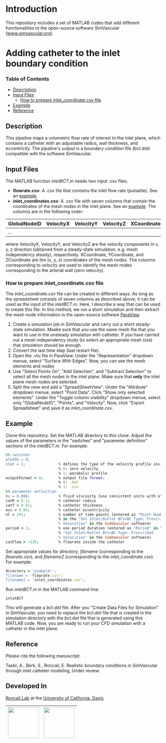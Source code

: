 # Introduction
 
This repository includes a set of MATLAB codes that add different functionalities to the open-source software SimVascular (www.simvascular.org). 

# Adding catheter to the inlet boundary condition

### Table of Contents
* [Description](#description)
* [Input Files](#input-files)
  * [How to prepare inlet_coordinate.csv file](#how-to-prepare-inlet_coordinatecsv-file)
* [Example](#example)
* [Reference](#reference)
## Description 
This pipeline maps a volumetric flow rate of interest to the inlet plane, which contains a catheter with an adjustable radius, wall thickness, and eccentricity. The pipeline's output is a boundary condition file (_bct.dat_) compatible with the software SimVascular.

## Input Files
The MATLAB function _inletBCT.m_ needs two input .csv files.

- **flowrate.csv**: A .csv file that contains the inlet flow rate (pulsatile). See an [example](https://github.com/mirtatae/simvascularDevelopment/blob/master/example/flowrate.csv).
- **inlet_coordinates.csv**: A .csv file with seven columns that contain the coordinates of the mesh nodes in the inlet plane. See an [example](https://github.com/mirtatae/simvascularDevelopment/blob/master/example/inlet_coordinates.csv). The columns are in the following order:

| GlobalNodeID | VelocityX | VelocityY | VelocityZ | XCoordinate | YCoordinate | ZCoordinate |
| ------------ | --------- | --------- | --------- | ----------- | ----------- | ----------- |
|     ...      |           |           |           |             |             |             |

where VelocityX, VelocityY, and VelocityZ are the velocity components in x, y, z direction (obtained from a steady-state simulation, e.g. mesh independency steady), respectively. XCoordinate, YCoordinate, and ZCoordinate are the (x, y, z) coordinates of the mesh nodes. The columns corresponding to _velocity_ are used to identify the mesh nodes corresponding to the arterial wall (zero velocity).

### How to prepare inlet_coordinate.csv file

The _inlet_coordinate.csv_ file can be created in different ways. As long as the spreadsheet consists of seven columns as described above, it can be used as the input of the _inletBCT.m_. Here, I describe a way that can be used to create this file. In this method, we run a short simulation and then extract the mesh node information in the open-source software [ParaView](www.paraview.org).

1) Create a simulation job in SimVascular and carry out a short steady-state simulation. Maeke sure that you use the same mesh file that you want to use in the unsteady simulation with catheter. If you have carried out a mesh independency study (to select an appropriate mesh size) that simulation should be enough.
2) Convert the last time step (last restart file).
3) Open the .vtu file in ParaView. Under the "Representation" dropdown menue, select "Surface With Edges". Now, you can see the mesh elements and nodes
4) Use "Select Points On", "Add Selection", and "Subtract Selection" to select all the mesh nodes in the inlet plane. Make sure that **only** the inlet plane mesh nodes are selected.
5) Split the view and add a "SpreadSheetView". Under the "Attribute" dropdown menue, select "Point Data". Click "Show only selected elements". Under the "Toggle column visibility" dropdown menue, select only "GlobalNodeID", "Points", and "Velocity". Now, click "Export Spreadsheet" and save it as _inlet_coordinate.csv_.

## Example
Clone this repository. Set the MATLAB directory to this clone. Adjust the values of the parameters in the "switches" and "parameter definition" sections of the _inletBCT.m_. For example:
```ruby
%% switches
plotOn = 0;
vCat = 1;               % defines the type of the velocity profile inside the catheter:
                        % 0: zero velocity
                        % 1: parabolic profile
outputFormat = 0;       % output file format:
                        % 0: .dat
                        % 1: .csv
%% parameter definition
mu = 0.004;             % fluid viscosity [use consistent units with other parameters]
catR = 0.1;             % catheter radius
catT = 0.02;            % catheter thickness
ecc = 0.05;             % catheter eccentricity
nl = 201;               % number of time points (entered as "Point Number"
                        % in the "Set Inlet/Outlet BCs>BC Type: Prescribed 
                        % Velocities" in the SimVascular software)
period = 1;             % one period duration (entered as "Period" in the
                        % "Set Inlet/Outlet BCs>BC Type: Prescribed 
                        % Velocities" in the SimVascular software)
catFlow = -330;         % flowrate inside the catheter
```

Set appropriate values for _directory_, _filename_ (corresponding to the _flowrate.csv_), and _filename2_ (corresponding to the _inlet_coordinate.csv_). For example:
```ruby
directory = 'example\';
filename = 'flowrate.csv';
filename2 = 'inlet_coordinates.csv';
```

Run _inletBCT.m_ in the MATLAB command line:
```
inletBCT
```
This will generate a _bct.dat_ file. After you "Create Data Files for Simulation" in SimVascular, you need to replace the _bct.dat_ file that is created in the simulation directory with the _bct.dat_ file that is generated using this MATLAB code. Now, you are ready to run your CFD simulation with a catheter in the inlet plane.

## Reference
Please cite the following manuscript:

Taebi, A., Berk, S., Roncali, E. Realistic boundary conditions in SimVascular through inlet catheter modeling, Under review.

## Developed In

[Roncali Lab](https://roncalilab.engineering.ucdavis.edu/) at the [University of California, Davis](https://www.ucdavis.edu).

| <img src="https://upload.wikimedia.org/wikipedia/commons/thumb/f/f3/The_University_of_California_Davis.svg/500px-The_University_of_California_Davis.svg.png" width="100"> | <img src="https://uploads-ssl.webflow.com/5f71f6ba15ef4216be8dd209/5f7619583a504af1f2b64115_logo-p-500.png" width="100"> |
|------------|-------------|

